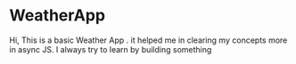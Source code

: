 # WeatherApp
Hi, This is a basic Weather App . it helped me in clearing my concepts more in async JS. I always try to learn by building something
